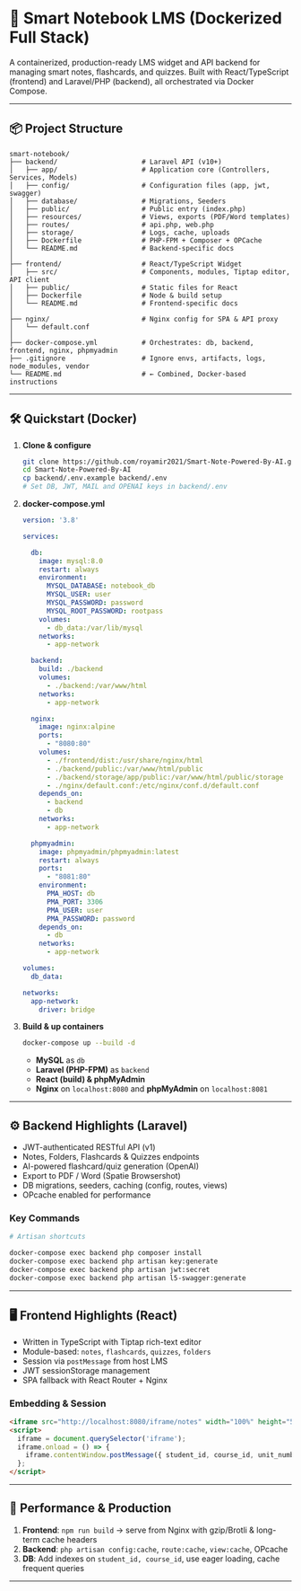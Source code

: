 # 🚀 Smart Notebook LMS (Dockerized Full Stack)

A containerized, production-ready LMS widget and API backend for managing smart notes, flashcards, and quizzes. Built with React/TypeScript (frontend) and Laravel/PHP (backend), all orchestrated via Docker Compose.

---

## 📦 Project Structure

```
smart-notebook/
├── backend/                     # Laravel API (v10+)
│   ├── app/                     # Application core (Controllers, Services, Models)
│   ├── config/                  # Configuration files (app, jwt, swagger)
│   ├── database/                # Migrations, Seeders
│   ├── public/                  # Public entry (index.php)
│   ├── resources/               # Views, exports (PDF/Word templates)
│   ├── routes/                  # api.php, web.php
│   ├── storage/                 # Logs, cache, uploads
│   ├── Dockerfile               # PHP-FPM + Composer + OPCache
│   └── README.md                # Backend-specific docs
│
├── frontend/                    # React/TypeScript Widget
│   ├── src/                     # Components, modules, Tiptap editor, API client
│   ├── public/                  # Static files for React
│   ├── Dockerfile               # Node & build setup
│   └── README.md                # Frontend-specific docs
│
├── nginx/                       # Nginx config for SPA & API proxy
│   └── default.conf
│
├── docker-compose.yml           # Orchestrates: db, backend, frontend, nginx, phpmyadmin
├── .gitignore                   # Ignore envs, artifacts, logs, node_modules, vendor
└── README.md                    # ← Combined, Docker-based instructions
```

---

## 🛠️ Quickstart (Docker)

1. **Clone & configure**

   ```bash
   git clone https://github.com/royamir2021/Smart-Note-Powered-By-AI.git
   cd Smart-Note-Powered-By-AI
   cp backend/.env.example backend/.env
   # Set DB, JWT, MAIL and OPENAI keys in backend/.env
   ```

2. **docker-compose.yml**

   ```yaml
   version: '3.8'

   services:

     db:
       image: mysql:8.0
       restart: always
       environment:
         MYSQL_DATABASE: notebook_db
         MYSQL_USER: user
         MYSQL_PASSWORD: password
         MYSQL_ROOT_PASSWORD: rootpass
       volumes:
         - db_data:/var/lib/mysql
       networks:
         - app-network

     backend:
       build: ./backend
       volumes:
         - ./backend:/var/www/html
       networks:
         - app-network

     nginx:
       image: nginx:alpine
       ports:
         - "8080:80"
       volumes:
         - ./frontend/dist:/usr/share/nginx/html
         - ./backend/public:/var/www/html/public
         - ./backend/storage/app/public:/var/www/html/public/storage
         - ./nginx/default.conf:/etc/nginx/conf.d/default.conf
       depends_on:
         - backend
         - db
       networks:
         - app-network

     phpmyadmin:
       image: phpmyadmin/phpmyadmin:latest
       restart: always
       ports:
         - "8081:80"
       environment:
         PMA_HOST: db
         PMA_PORT: 3306
         PMA_USER: user
         PMA_PASSWORD: password
       depends_on:
         - db
       networks:
         - app-network

   volumes:
     db_data:

   networks:
     app-network:
       driver: bridge
   ```

3. **Build & up containers**

   ```bash
   docker-compose up --build -d
   ```

   * **MySQL** as `db`
   * **Laravel (PHP-FPM)** as `backend`
   * **React (build) & phpMyAdmin**
   * **Nginx** on `localhost:8080` and **phpMyAdmin** on `localhost:8081`

---

## ⚙️ Backend Highlights (Laravel)

* JWT-authenticated RESTful API (v1)
* Notes, Folders, Flashcards & Quizzes endpoints
* AI-powered flashcard/quiz generation (OpenAI)
* Export to PDF / Word (Spatie Browsershot)
* DB migrations, seeders, caching (config, routes, views)
* OPcache enabled for performance

### Key Commands

```bash
# Artisan shortcuts

docker-compose exec backend php composer install
docker-compose exec backend php artisan key:generate
docker-compose exec backend php artisan jwt:secret
docker-compose exec backend php artisan l5-swagger:generate
```

---

## 🖥 Frontend Highlights (React)

* Written in TypeScript with Tiptap rich-text editor
* Module-based: `notes`, `flashcards`, `quizzes`, `folders`
* Session via `postMessage` from host LMS
* JWT sessionStorage management
* SPA fallback with React Router + Nginx

### Embedding & Session

```html
<iframe src="http://localhost:8080/iframe/notes" width="100%" height="500"></iframe>
<script>
  iframe = document.querySelector('iframe');
  iframe.onload = () => {
    iframe.contentWindow.postMessage({ student_id, course_id, unit_number, lesson_title }, location.origin);
  };
</script>
```

---

## 🚀 Performance & Production

1. **Frontend**: `npm run build` → serve from Nginx with gzip/Brotli & long-term cache headers
2. **Backend**: `php artisan config:cache`, `route:cache`, `view:cache`, OPcache
3. **DB**: Add indexes on `student_id, course_id`, use eager loading, cache frequent queries


---



